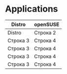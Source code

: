 # Applications
| Distro | openSUSE |
|-------------|-------------|
| Distro    | Строка 2    |
| Строка 3    | Строка 4    |
| Строка 3    | Строка 4    |
| Строка 3    | Строка 4    |
| Строка 3    | Строка 4    |

